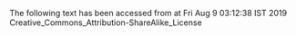 The following text has been accessed from at Fri Aug 9 03:12:38 IST 2019
Creative_Commons_Attribution-ShareAlike_License
